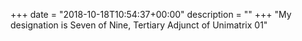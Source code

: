 +++
date = "2018-10-18T10:54:37+00:00"
description = ""
+++
"My designation is Seven of Nine, Tertiary Adjunct of Unimatrix 01"
